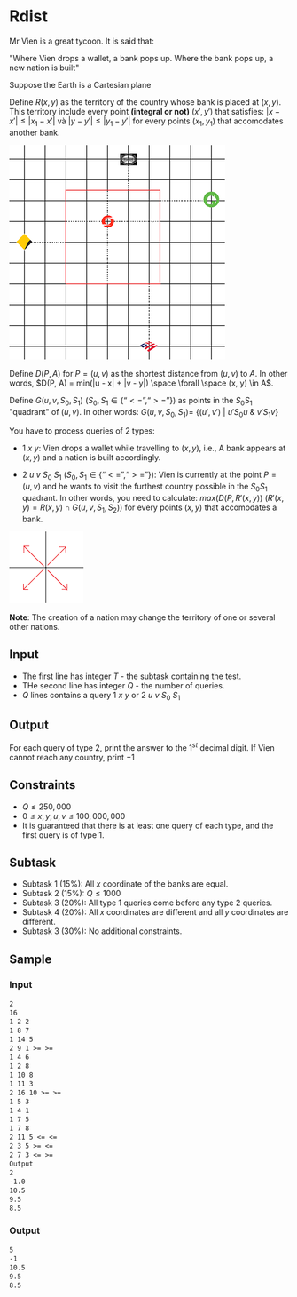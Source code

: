# Rdist

Mr Vien is a great tycoon. It is said that:

"Where Vien drops a wallet, a bank pops up.
Where the bank pops up, a new nation is built"

Suppose the Earth is a Cartesian plane

Define $R(x, y)$ as the territory of the country whose bank is placed at $(x, y)$. This territory include every point **(integral or not)** $(x', y')$ that satisfies: $|x-x'| \leq |x_1-x'|$ và $|y-y'| \leq |y_1-y'|$ for every points $(x_1, y_1)$ that accomodates another bank.

![](rdist1.png)

Define $D(P, A)$ for $P = (u, v)$ as the shortest distance from $(u, v)$ to $A$. In other words, $D(P, A) = min(|u - x| + |v - y|) \space \forall \space (x, y) \in A$.

Define $G(u, v, S_0, S_1)$ ($S_0, S_1 \in \{“<=”, “>=”\}$) as points in the $S_0S_1$ "quadrant" of $(u,v)$. In other words: $G(u, v, S_0, S_1) =$ $\{(u', v')$ $|$ $u' S_0 u$ $\&$ $v' S_1 v\}$

You have to process queries of 2 types:

- $1$ $x$ $y$: Vien drops a wallet while travelling to $(x, y)$, i.e., A bank appears at $(x,y)$ and a nation is built accordingly.

- $2$ $u$ $v$ $S_0$ $S_1$ ($S_0, S_1 \in \{“<=”, “>=”\}$): Vien is currently at the point $P=(u, v)$ and he wants to visit the furthest country possible in the $S_0S_1$ quadrant. In other words, you need to calculate: $max(D(P, R'(x,y))$ $(R'(x,y)= R(x,y) \cap G(u,v,S_1,S_2))$ for every points $(x, y)$ that accomodates a bank.

![](rdist2.png)

**Note**: The creation of a nation may change the territory of one or several other nations.

## Input

- The first line has integer $T$ - the subtask containing the test.
- THe second line has integer $Q$ - the number of queries.
- $Q$ lines contains a query $1$ $x$ $y$ or $2$ $u$ $v$ $S_0$ $S_1$

## Output	

For each query of type 2, print the answer to the $1^{st}$ decimal digit. If Vien cannot reach any country, print $-1$

## Constraints
- $Q \leq 250,000$
- $0 \leq x, y, u, v \leq 100,000,000$
- It is guaranteed that there is at least one query of each type, and the first query is of type 1.

## Subtask
- Subtask 1 (15%): All $x$ coordinate of the banks are equal.
- Subtask 2 (15%): $Q \leq 1000$
- Subtask 3 (20%): All type 1 queries come before any type 2 queries.
- Subtask 4 (20%): All $x$ coordinates are different and all $y$ coordinates are different.
- Subtask 3 (30%): No additional constraints.

## Sample

### Input
```
2
16
1 2 2
1 8 7
1 14 5
2 9 1 >= >=
1 4 6
1 2 8
1 10 8
1 11 3
2 16 10 >= >=
1 5 3
1 4 1
1 7 5
1 7 8
2 11 5 <= <=
2 3 5 >= <=
2 7 3 <= >=
Output
2
-1.0
10.5
9.5
8.5
```

### Output
```
5
-1
10.5
9.5
8.5
```